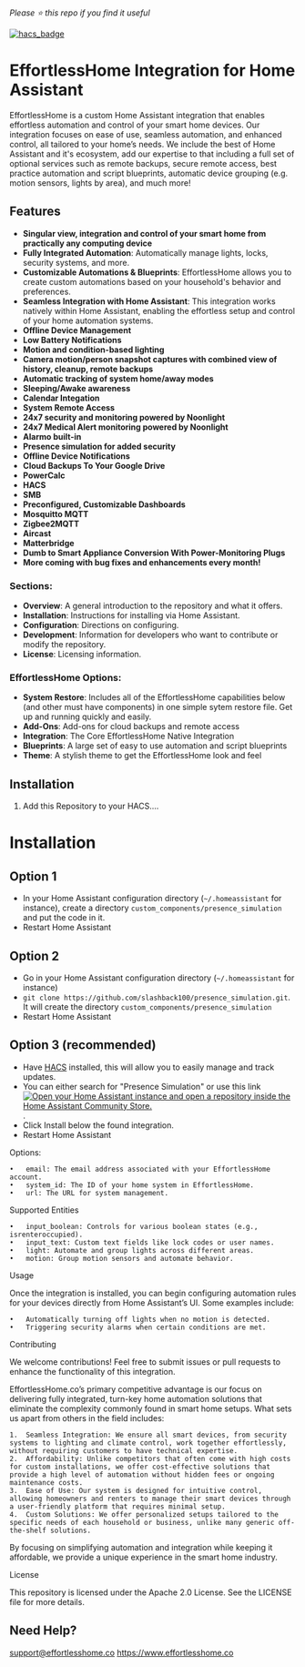*Please :star: this repo if you find it useful*

[![hacs_badge](https://img.shields.io/badge/HACS-Default-orange.svg)](https://github.com/hacs/integration)

# EffortlessHome Integration for Home Assistant

EffortlessHome is a custom Home Assistant integration that enables effortless automation and control of your smart home devices. Our integration focuses on ease of use, seamless automation, and enhanced control, all tailored to your home’s needs. We include the best of Home Assistant and it's ecosystem, add our expertise to that including a full set of optional services such as remote backups, secure remote access, best practice automation and script blueprints, automatic device grouping (e.g. motion sensors, lights by area), and much more!

## Features

- **Singular view, integration and control of your smart home from practically any computing device**
- **Fully Integrated Automation**: Automatically manage lights, locks, security systems, and more.
- **Customizable Automations & Blueprints**: EffortlessHome allows you to create custom automations based on your household's behavior and preferences.
- **Seamless Integration with Home Assistant**: This integration works natively within Home Assistant, enabling the effortless setup and control of your home automation systems.
- **Offline Device Management**
- **Low Battery Notifications**
- **Motion and condition-based lighting**
- **Camera motion/person snapshot captures with combined view of history, cleanup, remote backups**
- **Automatic tracking of system home/away modes**
- **Sleeping/Awake awareness**
- **Calendar Integation**
- **System Remote Access**
- **24x7 security and monitoring powered by Noonlight**
- **24x7 Medical Alert monitoring powered by Noonlight**
- **Alarmo built-in**
- **Presence simulation for added security**
- **Offline Device Notifications**
- **Cloud Backups To Your Google Drive**
- **PowerCalc**
- **HACS**
- **SMB**
- **Preconfigured, Customizable Dashboards**
- **Mosquitto MQTT**
- **Zigbee2MQTT**
- **Aircast**
- **Matterbridge**
- **Dumb to Smart Appliance Conversion With Power-Monitoring Plugs**
- **More coming with bug fixes and enhancements every month!**

### Sections:
- **Overview**: A general introduction to the repository and what it offers.
- **Installation**: Instructions for installing via Home Assistant.
- **Configuration**: Directions on configuring.
- **Development**: Information for developers who want to contribute or modify the repository.
- **License**: Licensing information.

### EffortlessHome Options:
- **System Restore**: Includes all of the EffortlessHome capabilities below (and other must have components) in one simple sytem restore file. Get up and running quickly and easily.
- **Add-Ons**: Add-ons for cloud backups and remote access
- **Integration**: The Core EffortlessHome Native Integration
- **Blueprints**: A large set of easy to use automation and script blueprints
- **Theme**: A stylish theme to get the EffortlessHome look and feel

## Installation

1. Add this Repository to your HACS....


# Installation
## Option 1
- In your Home Assistant configuration directory (`~/.homeassistant` for instance), create a directory `custom_components/presence_simulation` and put the code in it.
- Restart Home Assistant
## Option 2
- Go in your Home Assistant configuration directory (`~/.homeassistant` for instance)
- `git clone https://github.com/slashback100/presence_simulation.git`. It will create the directory `custom_components/presence_simulation`
- Restart Home Assistant
## Option 3 (recommended)
- Have [HACS](https://hacs.xyz/) installed, this will allow you to easily manage and track updates.
- You can either search for "Presence Simulation" or use this link [![Open your Home Assistant instance and open a repository inside the Home Assistant Community Store.](https://my.home-assistant.io/badges/hacs_repository.svg)](https://my.home-assistant.io/redirect/hacs_repository/?repository=presence_simulation&category=Integration&owner=slashback100).
- Click Install below the found integration.
- Restart Home Assistant

Options:

	•	email: The email address associated with your EffortlessHome account.
	•	system_id: The ID of your home system in EffortlessHome.
	•	url: The URL for system management.

Supported Entities

	•	input_boolean: Controls for various boolean states (e.g., isrenteroccupied).
	•	input_text: Custom text fields like lock codes or user names.
	•	light: Automate and group lights across different areas.
	•	motion: Group motion sensors and automate behavior.

Usage

Once the integration is installed, you can begin configuring automation rules for your devices directly from Home Assistant’s UI. Some examples include:

	•	Automatically turning off lights when no motion is detected.
	•	Triggering security alarms when certain conditions are met.

Contributing

We welcome contributions! Feel free to submit issues or pull requests to enhance the functionality of this integration.

EffortlessHome.co’s primary competitive advantage is our focus on delivering fully integrated, turn-key home automation solutions that eliminate the complexity commonly found in smart home setups. What sets us apart from others in the field includes:

	1.	Seamless Integration: We ensure all smart devices, from security systems to lighting and climate control, work together effortlessly, without requiring customers to have technical expertise.
	2.	Affordability: Unlike competitors that often come with high costs for custom installations, we offer cost-effective solutions that provide a high level of automation without hidden fees or ongoing maintenance costs.
	3.	Ease of Use: Our system is designed for intuitive control, allowing homeowners and renters to manage their smart devices through a user-friendly platform that requires minimal setup.
	4.	Custom Solutions: We offer personalized setups tailored to the specific needs of each household or business, unlike many generic off-the-shelf solutions.

By focusing on simplifying automation and integration while keeping it affordable, we provide a unique experience in the smart home industry.

License

This repository is licensed under the Apache 2.0 License. See the LICENSE file for more details.

## Need Help?
support@effortlesshome.co
https://www.effortlesshome.co

